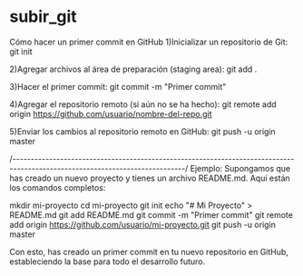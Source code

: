 # subir_git
Cómo hacer un primer commit en GitHub
1)Inicializar un repositorio de Git:
git init

2)Agregar archivos al área de preparación (staging area):
git add .

3)Hacer el primer commit:
git commit -m "Primer commit"

4)Agregar el repositorio remoto (si aún no se ha hecho):
git remote add origin https://github.com/usuario/nombre-del-repo.git

5)Enviar los cambios al repositorio remoto en GitHub:
git push -u origin master

/*-----------------------------------------------------------------------------------------------------------------------------*/
Ejemplo:
Supongamos que has creado un nuevo proyecto y tienes un archivo README.md. Aquí están los comandos completos:

mkdir mi-proyecto
cd mi-proyecto
git init
echo "# Mi Proyecto" > README.md
git add README.md
git commit -m "Primer commit"
git remote add origin https://github.com/usuario/mi-proyecto.git
git push -u origin master

Con esto, has creado un primer commit en tu nuevo repositorio en GitHub, estableciendo la base para todo el desarrollo futuro.
